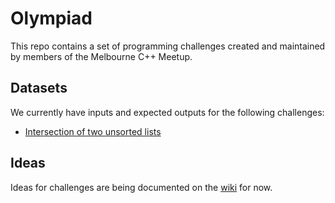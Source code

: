 # Olympiad

This repo contains a set of programming challenges created and maintained by members of the Melbourne C++ Meetup.

## Datasets

We currently have inputs and expected outputs for the following challenges:

  * [Intersection of two unsorted lists](./list-intersection)

## Ideas

Ideas for challenges are being documented on the [wiki] for now.

[wiki]: https://github.com/melbourne-cpp/olympiad/wiki

